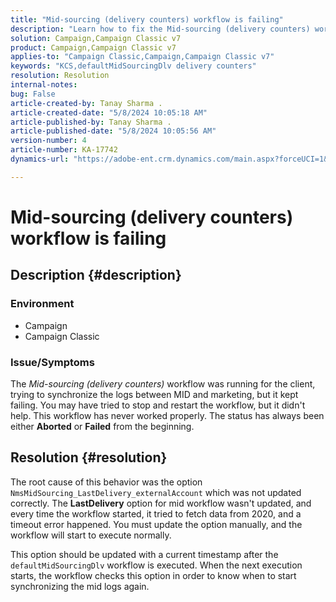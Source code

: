 ```yaml
---
title: "Mid-sourcing (delivery counters) workflow is failing"
description: "Learn how to fix the Mid-sourcing (delivery counters) workflow failure."
solution: Campaign,Campaign Classic v7
product: Campaign,Campaign Classic v7
applies-to: "Campaign Classic,Campaign,Campaign Classic v7"
keywords: "KCS,defaultMidSourcingDlv delivery counters"
resolution: Resolution
internal-notes: 
bug: False
article-created-by: Tanay Sharma .
article-created-date: "5/8/2024 10:05:18 AM"
article-published-by: Tanay Sharma .
article-published-date: "5/8/2024 10:05:56 AM"
version-number: 4
article-number: KA-17742
dynamics-url: "https://adobe-ent.crm.dynamics.com/main.aspx?forceUCI=1&pagetype=entityrecord&etn=knowledgearticle&id=d1c5c872-220d-ef11-9f8a-6045bd026dc7"

---
```

# Mid-sourcing (delivery counters) workflow is failing

## Description {#description}


### <b>Environment</b>

- Campaign
- Campaign Classic




### <b>Issue/Symptoms</b>

The *Mid-sourcing (delivery counters)* workflow was running for the client, trying to synchronize the logs between MID and marketing, but it kept failing. You may have tried to stop and restart the workflow, but it didn't help. This workflow has never worked properly. The status has always been either <b>Aborted</b> or <b>Failed</b> from the beginning.


## Resolution {#resolution}


The root cause of this behavior was the option `NmsMidSourcing_LastDelivery_externalAccount` which was not updated correctly. The <b>LastDelivery</b> option for mid workflow wasn't updated, and every time the workflow started, it tried to fetch data from 2020, and a timeout error happened. You must update the option manually, and the workflow will start to execute normally.

This option should be updated with a current timestamp after the `defaultMidSourcingDlv` workflow is executed. When the next execution starts, the workflow checks this option in order to know when to start synchronizing the mid logs again.
